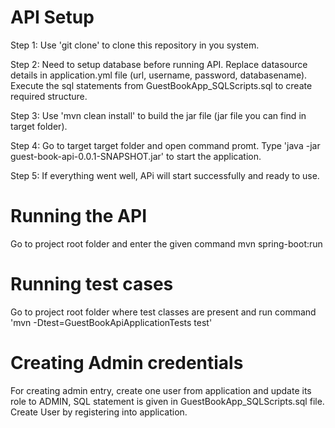# API Setup
  Step 1: Use 'git clone' to clone this repository in you system.
  
  Step 2: Need to setup database before running API. Replace datasource details in application.yml file (url, username, password, databasename). Execute the sql statements from GuestBookApp_SQLScripts.sql to create required structure.
  
  Step 3: Use 'mvn clean install' to build the jar file (jar file you can find in target folder).
  
  Step 4: Go to target target folder and open command promt. Type 'java -jar guest-book-api-0.0.1-SNAPSHOT.jar' to start the application.
  
  Step 5: If everything went well, APi will start successfully and ready to use.
  
# Running the API
Go to project root folder and enter the given command
mvn spring-boot:run
  
# Running test cases
Go to project root folder where test  classes are present and run command 'mvn -Dtest=GuestBookApiApplicationTests test'

# Creating Admin credentials
For creating admin entry, create one user from application and update its role to ADMIN, SQL statement is given in GuestBookApp_SQLScripts.sql file.
Create User by registering into application.
  

  

